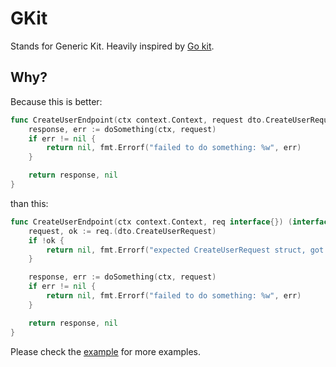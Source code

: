 # GKit

Stands for Generic Kit. Heavily inspired by [Go kit](https://github.com/go-kit/kit).

## Why?

Because this is better:

```go
func CreateUserEndpoint(ctx context.Context, request dto.CreateUserRequest) (dto.CreateUserResponse, error) {
	response, err := doSomething(ctx, request)
	if err != nil {
		return nil, fmt.Errorf("failed to do something: %w", err)
	}

	return response, nil
}

```

than this:

```go
func CreateUserEndpoint(ctx context.Context, req interface{}) (interface{}, error) {
	request, ok := req.(dto.CreateUserRequest)
	if !ok {
		return nil, fmt.Errorf("expected CreateUserRequest struct, got %+v", req)
	}

	response, err := doSomething(ctx, request)
	if err != nil {
		return nil, fmt.Errorf("failed to do something: %w", err)
	}

	return response, nil
}
```

Please check the [example](/example) for more examples.

